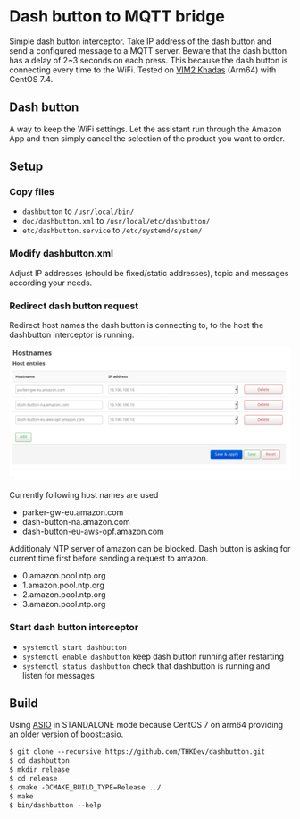 # Dash button to MQTT bridge
Simple dash button interceptor. Take IP address of the dash button and send a configured message to a MQTT server. Beware that the dash button has a delay of 2~3 seconds on each press. This because the dash button is connecting every time to the WiFi. Tested on [VIM2 Khadas](https://www.khadas.com/vim) (Arm64) with CentOS 7.4.

## Dash button
A way to keep the WiFi settings. Let the assistant run through the Amazon App and then simply cancel the selection of the product you want to order.

## Setup
### Copy files
* `dashbutton` to `/usr/local/bin/`
* `doc/dashbutton.xml` to `/usr/local/etc/dashbutton/`
* `etc/dashbutton.service` to `/etc/systemd/system/`

### Modify dashbutton.xml
Adjust IP addresses (should be fixed/static addresses), topic and messages according your needs. 

### Redirect dash button request
Redirect host names the dash button is connecting to, to the host the dashbutton interceptor is running.

![OpenWRT settings](https://raw.githubusercontent.com/THKDev/dashbutton/master/doc/wrt-hostnames.png)

Currently following host names are used
* parker-gw-eu.amazon.com
* dash-button-na.amazon.com
* dash-button-eu-aws-opf.amazon.com

Additionaly NTP server of amazon can be blocked. Dash button is asking for current time first before sending a request to amazon.

* 0.amazon.pool.ntp.org
* 1.amazon.pool.ntp.org
* 2.amazon.pool.ntp.org
* 3.amazon.pool.ntp.org

### Start dash button interceptor
* `systemctl start dashbutton`
* `systemctl enable dashbutton` keep dash button running after restarting
* `systemctl status dashbutton` check that dashbutton is running and listen for messages
  
## Build
Using [ASIO](https://github.com/chriskohlhoff/asio) in STANDALONE mode because CentOS 7 on arm64 providing an older version of boost::asio.

```shell
$ git clone --recursive https://github.com/THKDev/dashbutton.git
$ cd dashbutton
$ mkdir release
$ cd release
$ cmake -DCMAKE_BUILD_TYPE=Release ../ 
$ make
$ bin/dashbutton --help
```
